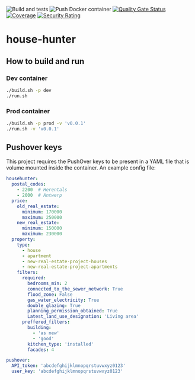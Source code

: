 ![Build and tests](https://github.com/Kevin-De-Koninck/house-hunter/workflows/Build%20and%20tests/badge.svg)
![Push Docker container](https://github.com/Kevin-De-Koninck/house-hunter/workflows/Push%20Docker%20container/badge.svg)
[![Quality Gate Status](https://sonarcloud.io/api/project_badges/measure?project=Kevin-De-Koninck_house-hunter&metric=alert_status)](https://sonarcloud.io/dashboard?id=Kevin-De-Koninck_house-hunter)
[![Coverage](https://sonarcloud.io/api/project_badges/measure?project=Kevin-De-Koninck_house-hunter&metric=coverage)](https://sonarcloud.io/dashboard?id=Kevin-De-Koninck_house-hunter)
[![Security Rating](https://sonarcloud.io/api/project_badges/measure?project=Kevin-De-Koninck_house-hunter&metric=security_rating)](https://sonarcloud.io/dashboard?id=Kevin-De-Koninck_house-hunter)

# house-hunter

## How to build and run

### Dev container

``` bash
./build.sh -p dev
./run.sh
```

### Prod container

``` bash
./build.sh -p prod -v 'v0.0.1'
./run.sh -v 'v0.0.1'
```

## Pushover keys

This project requires the PushOver keys to be present in a YAML file that is volume mounted inside the container. An example config file:




``` yaml
househunter:
  postal_codes:
    - 2200  # Herentals
    - 2000  # Antwerp
  price:
    old_real_estate:
      minimum: 170000
      maximum: 250000
    new_real_estate:
      minimum: 150000
      maximum: 230000
  property:
    type:
      - house
      - apartment
      - new-real-estate-project-houses
      - new-real-estate-project-apartments
    filters:
      required:
        bedrooms_min: 2
        connected_to_the_sewer_network: True
        flood_zone: False
        gas_water_electricity: True
        double_glazing: True
        planning_permission_obtained: True
        Latest_land_use_designation: 'Living area'
      preffered_filters:
        building:
          - 'as new'
          - 'good'
        kitchen_type: 'installed' 
        facades: 4

pushover:
  API_token: 'abcdefghijklmnopqrstuvwxyz0123'
  user_key: 'abcdefghijklmnopqrstuvwxyz0123'
```



